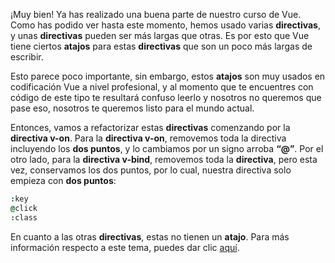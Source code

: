 ¡Muy bien! Ya has realizado una buena parte de nuestro curso de Vue. Como has podido ver hasta este momento, hemos usado varias **directivas**, y unas **directivas** pueden ser más largas que otras. Es por esto que Vue tiene ciertos **atajos** para estas **directivas** que son un poco más largas de escribir.

Esto parece poco importante,  sin embargo, estos **atajos** son muy usados en codificación Vue a nivel profesional, y al momento que te encuentres con código  de este tipo te resultará confuso leerlo y nosotros no queremos que pase eso, nosotros te queremos listo para el mundo actual.

Entonces, vamos a refactorizar estas **directivas** comenzando por la **directiva v-on**. Para la **directiva v-on**, removemos toda la directiva incluyendo los **dos puntos**, y lo cambiamos por un signo arroba **“@”**. Por el otro lado, para la **directiva v-bind**, removemos toda la **directiva**, pero esta vez, conservamos los dos puntos, por lo cual, nuestra directiva solo empieza con **dos puntos**:

```j
:key
@click
:class
```

En cuanto a las otras **directivas**, estas no tienen un **atajo**. Para más información respecto a este tema, puedes dar clic [aquí](https://es.vuejs.org/v2/guide/syntax.html).
